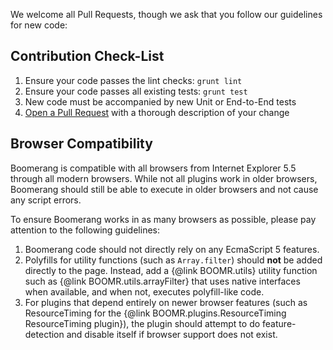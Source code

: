 We welcome all Pull Requests, though we ask that you follow our guidelines for
new code:

## Contribution Check-List

1. Ensure your code passes the lint checks: `grunt lint`
2. Ensure your code passes all existing tests: `grunt test`
3. New code must be accompanied by new Unit or End-to-End tests
4. [Open a Pull Request](github.com/SOASTA/boomerang/pull) with a thorough
    description of your change

## Browser Compatibility

Boomerang is compatible with all browsers from Internet Explorer 5.5 through all
modern browsers.  While not all plugins work in older browsers, Boomerang should
still be able to execute in older browsers and not cause any script errors.

To ensure Boomerang works in as many browsers as possible, please pay attention
to the following guidelines:

1. Boomerang code should not directly rely on any EcmaScript 5 features.
2. Polyfills for utility functions (such as `Array.filter`) should **not** be added
   directly to the page.  Instead, add a {@link BOOMR.utils} utility
   function such as {@link BOOMR.utils.arrayFilter} that uses native interfaces when
   available, and when not, executes polyfill-like code.
3. For plugins that depend entirely on newer browser features (such as ResourceTiming
   for the {@link BOOMR.plugins.ResourceTiming ResourceTiming plugin}), the plugin
   should attempt to do feature-detection and disable itself if browser support
   does not exist.
